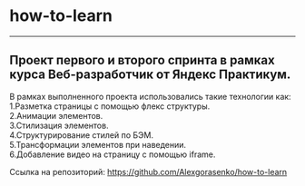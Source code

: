 # how-to-learn  
---------------------
Проект первого и второго спринта в рамках курса Веб-разработчик от Яндекс Практикум.  
---------------------
В рамках выполненного проекта использовались такие технологии как:  
1.Разметка страницы с помощью флекс структуры.  
2.Анимации элементов.  
3.Стилизация элементов.  
4.Структурирование стилей по БЭМ.  
5.Трансформации элементов при наведении.  
6.Добавление видео на страницу с помощью iframe.

Ссылка на репозиторий: https://github.com/Alexgorasenko/how-to-learn
